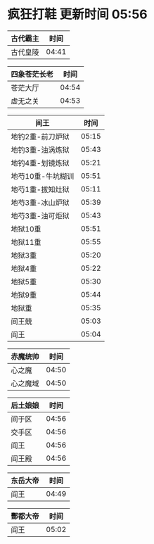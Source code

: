 # 疯狂打鞋 更新时间 05:56

| 古代霸主   | 时间    |
|--------|-------|
| 古代皇陵 | 04:41 |

| 四象苍茫长老   | 时间    |
|--------|-------|
| 苍茫大厅 | 04:54 |
| 虚无之关 | 04:53 |

| 间王   | 时间    |
|--------|-------|
| 地钓2重-前刀炉狱 | 05:15 |
| 地钓3重-油涡炼狱 | 05:43 |
| 地钓4重-划镜炼狱 | 05:21 |
| 地芍10重-牛坑糊训 | 05:51 |
| 地芍1重-拔知灶狱 | 05:11 |
| 地芍3重-冰山炉狱 | 05:39 |
| 地芍3重-油可炬狱 | 05:43 |
| 地狱10重 | 05:51 |
| 地狱11重 | 05:55 |
| 地狱3重 | 05:20 |
| 地狱4重 | 05:22 |
| 地狱5重 | 05:30 |
| 地狱9重 | 05:44 |
| 地狱重 | 05:35 |
| 间王兢 | 05:03 |
| 阎王 | 05:04 |

| 赤魔统帅   | 时间    |
|--------|-------|
| 心之魔 | 04:50 |
| 心之魔域 | 04:50 |

| 后土娘娘   | 时间    |
|--------|-------|
| 间于区 | 04:56 |
| 交手区 | 04:56 |
| 阎王 | 04:56 |
| 阎王殿 | 04:56 |

| 东岳大帝   | 时间    |
|--------|-------|
| 阎王 | 04:49 |

| 酆都大帝   | 时间    |
|--------|-------|
| 阎王 | 05:02 |